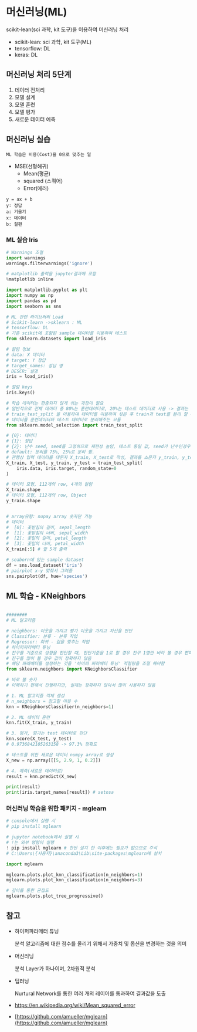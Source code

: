 
# 머신러닝(ML)

scikit-lean(sci 과학, kit 도구)을 이용하여 머신러닝 처리

- scikit-lean: sci 과학, kit 도구(ML)
- tensorflow: DL
- keras: DL
  

## 머신러닝 처리 5단계

1. 데이터 전처리
2. 모델 설계
3. 모델 훈련
4. 모델 평가
5. 새로운 데이터 예측

## 머신러닝 실습

`ML 학습은 비용(Cost)을 0으로 맞추는 일`

* MSE(선형해귀)
  * Mean(평균)
  * squared (스쿼어)
  * Error(에러)

```
y = ax + b
y: 정답
a: 기울기
x: 데이터
b: 절편
```

### ML 실습 Iris

```python
# Warnings 조절
import warnings 
warnings.filterwarnings('ignore')

# matplotlib 출력을 jupyter결과에 포함
%matplotlib inline 

import matplotlib.pyplot as plt
import numpy as np
import pandas as pd
import seaborn as sns

# ML 관련 라이브러리 Load
# Scikit-learn ->sklearn : ML
# tensorflow: DL
# 기존 scikit에 포함된 sample 데이터를 이용하여 테스트
from sklearn.datasets import load_iris

# 컬럼 정보
# data: X 데이터
# target: Y 정답
# target_names: 정답 명
# DESCR: 설명
iris = load_iris()

# 컬럼 keys
iris.keys()

# 학습 데이터는 편중되지 않게 섞는 과정이 필요
# 일반적으로 전체 데이터 중 80%는 훈련데이터로, 20%는 테스트 데이터로 사용 -> 결과는 테스트 데이터의 점수로 해당 알고리즘을 평가
# train_test_split 을 이용하여 데이터를 이용하여 섞은 후 train과 test를 분리 할 수 있음
# 데이터를 훈련데이터와 테스트 데이터로 분리해주는 모듈
from sklearn.model_selection import train_test_split

# {0}: 데이터
# {1}: 정답
# {2}: 난수 seed, seed를 고정하므로 재현성 높임, 테스트 동일 값, seed가 난수인경우 테스트 할 때마다 결과가 다를 수 있음
# default: 분리를 75%, 25%로 분리 함.
# 관행상 입력 데이터를 대문자 X_train, X_test로 작성, 결과를 소문자 y_train, y_test로 작성
X_train, X_test, y_train, y_test = train_test_split(
    iris.data, iris.target, random_state=0
) 

# 데이터 모형, 112개의 row, 4개의 컬럼
X_train.shape
# 데이터 모형, 112개의 row, Object
y_train.shape


# array유형: nupay array 숫자만 가능
# 데이터 
#  [0]: 꽃받침의 길이, sepal_length
#  [1]: 꽃받침의 너비, sepal_width
#  [2]: 꽃잎의 길이, petal_length
#  [3]: 꽃잎의 너비, petal_width
X_train[:5] # 앞 5개 출력

# seaborn에 있는 sample dataset
df = sns.load_dataset('iris')
# pairplot x-y 맞춰서 그려줌
sns.pairplot(df, hue='species')
```

## ML 학습 - KNeighbors

```python

########
# ML 알고리즘

# neighbors: 이웃을 가지고 평가 이웃을 가지고 자신을 판단
# Classifier: 분류 - 분류 작업
# Regressor: 회귀 - 값을 맞추는 작업
# 하이퍼파라메터 튜닝
# 친구를 기준으로 성향을 판단할 때, 판단기준을 1로 할 경우 친구 1명만 바라 볼 경우 편파적으로 나올 수 있으며
# 친구를 많이 볼 경우 값이 정확하지 않음
# 해당 파레메터를 설정하는 것을 '하이퍼 파라메터 튜닝' 적절량을 조절 해야함
from sklearn.neighbors import KNeighborsClassifier

# 바로 볼 숫자
# 이해하기 편해서 진행하지만, 실제는 정확하지 않아서 많이 사용하지 않음

# 1. ML 알고리즘 객체 생성
# n_neighbors = 참고할 이웃 수
knn = KNeighborsClassifier(n_neighbors=1)

# 2. ML 데이터 훈련
knn.fit(X_train, y_train) 

# 3. 평가, 평가는 test 데이터로 판단
knn.score(X_test, y_test) 
# 0.9736842105263158 -> 97.3% 정확도

# 테스트를 위한 새로운 데이터 numpy array로 생성
X_new = np.array([[5, 2.9, 1, 0.2]])

# 4. 예측(새로운 데이터로)
result = knn.predict(X_new)

print(result)
print(iris.target_names[result]) # setosa

```

### 머신러닝 학습을 위한 패키지 - mglearn

```python
# console에서 실행 시
# pip install mglearn

# jupyter notebook에서 실행 시
# !는 외부 명령어 실행
! pip install mglearn # 한번 설치 한 이후에는 필요가 없으므로 주석
# C:\Users\{사용자}\anaconda3\Lib\site-packages\mglearn에 설치
```

```python 
import mglearn

mglearn.plots.plot_knn_classification(n_neighbors=1)
mglearn.plots.plot_knn_classification(n_neighbors=3)

# 깊이를 통한 균집도
mglearn.plots.plot_tree_progressive()

```
## 참고

* 하이퍼파라메터 튜닝

  분석 알고리즘에 대한 점수를 올리기 위해서 가중치 및 옵션을 변경하는 것을 의미

* 머신러닝

  분석 Layer가 하나이며, 2차원적 분석

* 딥러닝
  
  Nurtural Network를 통한 여러 개의 레이어를 통과하여 결과값을 도출
  
* https://en.wikipedia.org/wiki/Mean_squared_error
* [https://github.com/amueller/mglearn](https://github.com/amueller/mglearn)  
